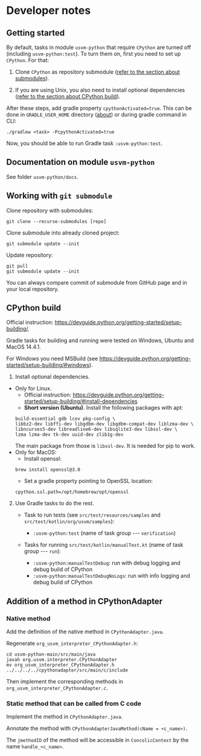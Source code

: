 # Developer notes

## Getting started

By default, tasks in module `usvm-python` that require `CPython` are turned off (including `usvm-python:test`).
To turn them on, first you need to set up `CPython`. For that:

1. Clone `CPython` as repository submodule ([refer to the section about submodules](#working-with-git-submodule)).

2. If you are using Unix, you also need to install optional dependencies  ([refer to the section about CPython build](#cpython-build)).

After these steps, add gradle property `cpythonActivated=true`. This can be done in `GRADLE_USER_HOME` directory 
([about](https://docs.gradle.org/current/userguide/directory_layout.html#dir:gradle_user_home))
or during gradle command in CLI:

```
./gradlew <task> -PcpythonActivated=true
```

Now, you should be able to run Gradle task `:usvm-python:test`.

## Documentation on module `usvm-python`

See folder `usvm-python/docs`.

## Working with `git submodule`

Clone repository with submodules:
```
git clone --recurse-submodules [repo]
```

Clone submodule into already cloned project:
```
git submodule update --init
```

Update repository:
```
git pull
git submodule update --init
```

You can always compare commit of submodule from GitHub page and in your local repository.

## CPython build

Official instruction: https://devguide.python.org/getting-started/setup-building/.

Gradle tasks for building and running were tested on Windows, Ubuntu and MacOS 14.4.1.

For Windows you need MSBuild (see https://devguide.python.org/getting-started/setup-building/#windows).

1. Install optional dependencies.
  - Only for Linux.
    - Official instruction: https://devguide.python.org/getting-started/setup-building/#install-dependencies
    - __Short version (Ubuntu)__. Install the following packages with apt:
     ```
     build-essential gdb lcov pkg-config \
     libbz2-dev libffi-dev libgdbm-dev libgdbm-compat-dev liblzma-dev \
     libncurses5-dev libreadline6-dev libsqlite3-dev libssl-dev \
     lzma lzma-dev tk-dev uuid-dev zlib1g-dev
     ```
    The main package from those is `libssl-dev`. It is needed for pip to work.
  - Only for MacOS:
    - Install openssl:
    ```
    brew install openssl@3.0
    
    ```
    - Set a gradle property pointing to OpenSSL location:
    ```
    cpython.ssl.path=/opt/homebrew/opt/openssl    
    ```

2. Use Gradle tasks to do the rest.
    
    - Task to run tests (see `src/test/resources/samples` and `src/test/kotlin/org/usvm/samples`):

      - `:usvm-python:test` (name of task group --- `verification`)

    - Tasks for running `src/test/kotlin/manualTest.kt` (name of task group --- `run`): 
    
      - `:usvm-python:manualTestDebug`: run with debug logging and debug build of CPython
      - `:usvm-python:manualTestDebugNoLogs`: run with info logging and debug build of CPython

## Addition of a method in CPythonAdapter

### Native method

Add the definition of the native method in `CPythonAdapter.java`.

Regenerate `org_usvm_interpreter_CPythonAdapter.h`:

```
cd usvm-python-main/src/main/java
javah org.usvm.interpreter.CPythonAdapter
mv org_usvm_interpreter_CPythonAdapter.h ../../../../cpythonadapter/src/main/c/include
```

Then implement the corresponding methods in `org_usvm_interpreter_CPythonAdapter.c`.

### Static method that can be called from C code

Implement the method in `CPythonAdapter.java`.

Annotate the method with `CPythonAdapterJavaMethod(cName = <c_name>)`.

The `jmethodID` of the method will be accessible in `ConcolicContext` by the name `handle_<c_name>`.
